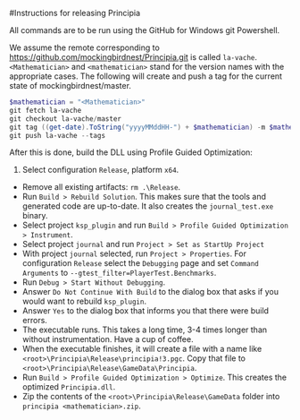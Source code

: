 #Instructions for releasing Principia

All commands are to be run using the GitHub for Windows git Powershell.

We assume the remote corresponding to https://github.com/mockingbirdnest/Principia.git
is called `la-vache`.  `<Mathematician>` and `<mathematician>` stand for the version
names with the appropriate cases.
The following will create and push a tag for the current state of mockingbirdnest/master.
```powershell
$mathematician = "<Mathematician>"
git fetch la-vache
git checkout la-vache/master
git tag ((get-date).ToString("yyyyMMddHH-") + $mathematician) -m $mathematician
git push la-vache --tags
```
After this is done, build the DLL using Profile Guided Optimization:

1. Select configuration `Release`, platform `x64`.
* Remove all existing artifacts: `rm .\Release`.
* Run `Build > Rebuild Solution`.  This makes sure that the tools and generated code are up-to-date.  It also creates the `journal_test.exe` binary.
* Select project `ksp_plugin` and run `Build > Profile Guided Optimization > Instrument`.
* Select project `journal` and run `Project > Set as StartUp Project`
* With project `journal` selected, run `Project > Properties`.  For configuration `Release` select the `Debugging` page and set `Command Arguments` to `--gtest_filter=PlayerTest.Benchmarks`.
* Run `Debug > Start Without Debugging`.
* Answer `Do Not Continue With Build` to the dialog box that asks if you would want to rebuild `ksp_plugin`.
* Answer `Yes` to the dialog box that informs you that there were build errors.
* The executable runs.  This takes a long time, 3-4 times longer than without instrumentation.  Have a cup of coffee.
* When the executable finishes, it will create a file with a name like `<root>\Principia\Release\principia!3.pgc`.  Copy that file to `<root>\Principia\Release\GameData\Principia`.
* Run `Build > Profile Guided Optimization > Optimize`.  This creates the optimized `Principia.dll`.
* Zip the contents of the `<root>\Principia\Release\GameData` folder into `principia <mathematician>.zip`.
